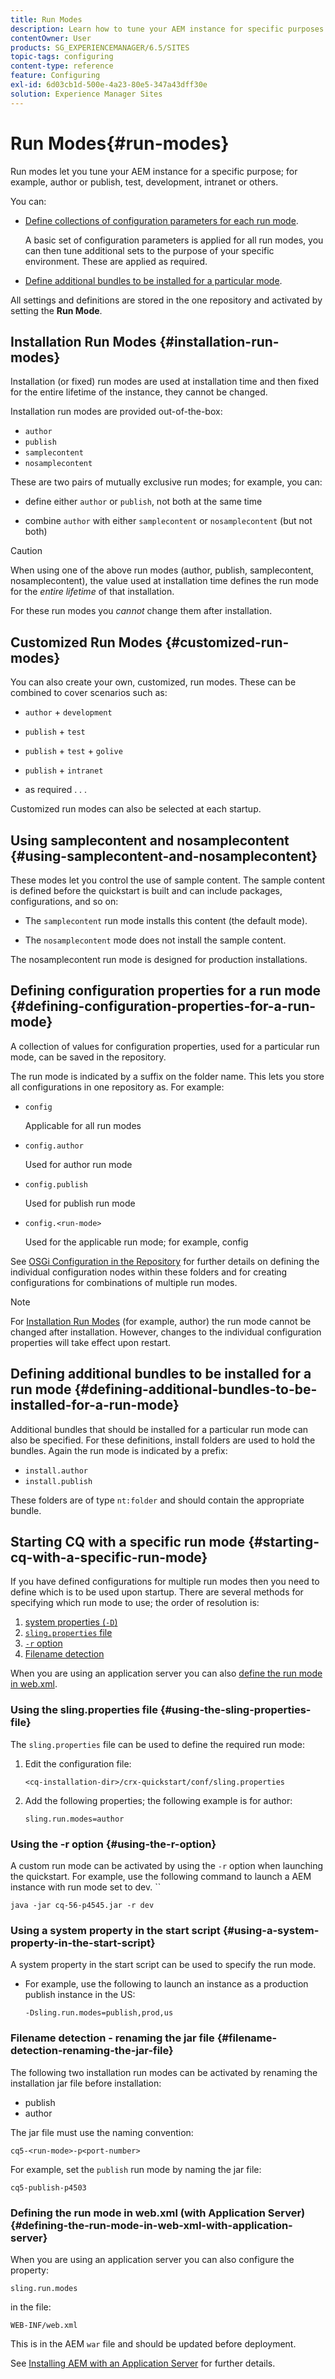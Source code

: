 ```yaml
---
title: Run Modes
description: Learn how to tune your AEM instance for specific purposes by using run modes.
contentOwner: User
products: SG_EXPERIENCEMANAGER/6.5/SITES
topic-tags: configuring
content-type: reference
feature: Configuring
exl-id: 6d03cb1d-500e-4a23-80e5-347a43dff30e
solution: Experience Manager Sites
---
```

# Run Modes{#run-modes}

Run modes let you tune your AEM instance for a specific purpose; for example, author or publish, test, development, intranet or others.

You can:

* [Define collections of configuration parameters for each run mode](#defining-configuration-properties-for-a-run-mode).

  A basic set of configuration parameters is applied for all run modes, you can then tune additional sets to the purpose of your specific environment. These are applied as required.

* [Define additional bundles to be installed for a particular mode](#defining-additional-bundles-to-be-installed-for-a-run-mode).

All settings and definitions are stored in the one repository and activated by setting the **Run Mode**.

## Installation Run Modes {#installation-run-modes}

Installation (or fixed) run modes are used at installation time and then fixed for the entire lifetime of the instance, they cannot be changed.

Installation run modes are provided out-of-the-box:

* `author`
* `publish`
* `samplecontent`
* `nosamplecontent`

These are two pairs of mutually exclusive run modes; for example, you can:

* define either `author` or `publish`, not both at the same time

* combine `author` with either `samplecontent` or `nosamplecontent` (but not both)

>[!CAUTION]
>
>When using one of the above run modes (author, publish, samplecontent, nosamplecontent), the value used at installation time defines the run mode for the *entire lifetime* of that installation.
>
>For these run modes you *cannot* change them after installation.

## Customized Run Modes {#customized-run-modes}

You can also create your own, customized, run modes. These can be combined to cover scenarios such as:

* `author` + `development`

* `publish` + `test`

*  `publish` + `test` + `golive`

* `publish` + `intranet`

* as required . . .

Customized run modes can also be selected at each startup.

## Using samplecontent and nosamplecontent {#using-samplecontent-and-nosamplecontent}

These modes let you control the use of sample content. The sample content is defined before the quickstart is built and can include packages, configurations, and so on:

* The `samplecontent` run mode installs this content (the default mode).

* The `nosamplecontent` mode does not install the sample content.

The nosamplecontent run mode is designed for production installations.

## Defining configuration properties for a run mode {#defining-configuration-properties-for-a-run-mode}

A collection of values for configuration properties, used for a particular run mode, can be saved in the repository.

The run mode is indicated by a suffix on the folder name. This lets you store all configurations in one repository as. For example:

* `config`

  Applicable for all run modes

* `config.author`

  Used for author run mode

* `config.publish`

  Used for publish run mode

* `config.<run-mode>`

  Used for the applicable run mode; for example, config

See [OSGi Configuration in the Repository](/help/sites-deploying/configuring-osgi.md#osgi-configuration-in-the-repository) for further details on defining the individual configuration nodes within these folders and for creating configurations for combinations of multiple run modes.

>[!NOTE]
>
>For [Installation Run Modes](#installation-run-modes) (for example, author) the run mode cannot be changed after installation. However, changes to the individual configuration properties will take effect upon restart.

## Defining additional bundles to be installed for a run mode {#defining-additional-bundles-to-be-installed-for-a-run-mode}

Additional bundles that should be installed for a particular run mode can also be specified. For these definitions, install folders are used to hold the bundles. Again the run mode is indicated by a prefix:

* `install.author`
* `install.publish`

These folders are of type `nt:folder` and should contain the appropriate bundle.

## Starting CQ with a specific run mode {#starting-cq-with-a-specific-run-mode}

If you have defined configurations for multiple run modes then you need to define which is to be used upon startup. There are several methods for specifying which run mode to use; the order of resolution is:

1. [system properties (`-D`)](#using-a-system-property-in-the-start-script)
1. [ `sling.properties` file](#using-the-sling-properties-file)
1. [ `-r` option](#using-the-r-option)
1. [Filename detection](#filename-detection-renaming-the-jar-file)

When you are using an application server you can also [define the run mode in web.xml](#defining-the-run-mode-in-web-xml-with-application-server).

### Using the sling.properties file {#using-the-sling-properties-file}

The `sling.properties` file can be used to define the required run mode:

1. Edit the configuration file:

   `<cq-installation-dir>/crx-quickstart/conf/sling.properties`

1. Add the following properties; the following example is for author:

   `sling.run.modes=author`

### Using the -r option {#using-the-r-option}

A custom run mode can be activated by using the `-r` option when launching the quickstart. For example, use the following command to launch a AEM instance with run mode set to dev. ``

```shell
java -jar cq-56-p4545.jar -r dev
```

### Using a system property in the start script {#using-a-system-property-in-the-start-script}

A system property in the start script can be used to specify the run mode.

* For example, use the following to launch an instance as a production publish instance in the US:

  `-Dsling.run.modes=publish,prod,us`

### Filename detection - renaming the jar file {#filename-detection-renaming-the-jar-file}

The following two installation run modes can be activated by renaming the installation jar file before installation:

* publish
* author

The jar file must use the naming convention:

`cq5-<run-mode>-p<port-number>`

For example, set the `publish` run mode by naming the jar file:

`cq5-publish-p4503`

### Defining the run mode in web.xml (with Application Server) {#defining-the-run-mode-in-web-xml-with-application-server}

When you are using an application server you can also configure the property:

`sling.run.modes`

in the file:

`WEB-INF/web.xml`

This is in the AEM `war` file and should be updated before deployment.

See [Installing AEM with an Application Server](/help/sites-deploying/application-server-install.md) for further details.
